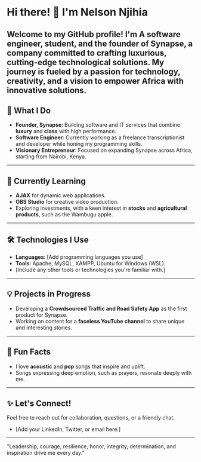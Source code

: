 # Hi there! 👋 I'm Nelson Njihia  

Welcome to my GitHub profile! I'm A  **software engineer**, **student**, and the founder of **Synapse**, a company committed to crafting luxurious, cutting-edge technological solutions. My journey is fueled by a passion for technology, creativity, and a vision to empower Africa with innovative solutions.  
--
## 🚀 What I Do  
- **Founder, Synapse**: Building software and IT services that combine **luxury** and **class** with high performance.  
- **Software Engineer**: Currently working as a freelance transcriptionist and developer while honing my programming skills.  
- **Visionary Entrepreneur**: Focused on expanding Synapse across Africa, starting from Nairobi, Kenya.  

---
## 🌱 Currently Learning  
- **AJAX** for dynamic web applications.  
- **OBS Studio** for creative video production.  
- Exploring investments, with a keen interest in **stocks** and **agricultural products**, such as the Wambugu apple.  

---
## 🛠️ Technologies I Use  
- **Languages**: [Add programming languages you use]  
- **Tools**: Apache, MySQL, XAMPP, Ubuntu for Windows (WSL).  
- [Include any other tools or technologies you're familiar with.]  

---

## 💡 Projects in Progress  
- Developing a **Crowdsourced Traffic and Road Safety App** as the first product for Synapse.  
- Working on content for a **faceless YouTube channel** to share unique and interesting stories.  

---

## 🎵 Fun Facts  
- I love **acoustic** and **pop** songs that inspire and uplift.  
- Songs expressing deep emotion, such as prayers, resonate deeply with me.  

---

## ✨ Let's Connect!  
Feel free to reach out for collaboration, questions, or a friendly chat.  
- [Add your LinkedIn, Twitter, or email here.]  

---

"Leadership, courage, resilience, honor, integrity, determination, and inspiration drive me every day."  
